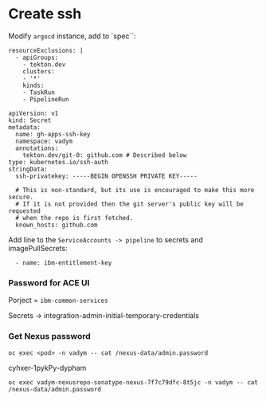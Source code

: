 # Create ssh

Modify `argocd` instance, add to `spec``:

```
resourceExclusions: |
  - apiGroups:
    - tekton.dev
    clusters:
    - '*'
    kinds:
    - TaskRun
    - PipelineRun
```

```
apiVersion: v1
kind: Secret
metadata:
  name: gh-apps-ssh-key
  namespace: vadym
  annotations:
    tekton.dev/git-0: github.com # Described below
type: kubernetes.io/ssh-auth
stringData:
  ssh-privatekey: -----BEGIN OPENSSH PRIVATE KEY-----

  # This is non-standard, but its use is encouraged to make this more secure.
  # If it is not provided then the git server's public key will be requested
  # when the repo is first fetched.
  known_hosts: github.com

```

Add line to the `ServiceAccounts -> pipeline` to secrets and imagePullSecrets:

```
  - name: ibm-entitlement-key
```

### Password for ACE UI

Porject = `ibm-common-services`

Secrets -> integration-admin-initial-temporary-credentials

### Get Nexus password

```
oc exec <pod> -n vadym -- cat /nexus-data/admin.password
```

cyhxer-1pykPy-dypham

```
oc exec vadym-nexusrepo-sonatype-nexus-7f7c79dfc-8t5jc -n vadym -- cat /nexus-data/admin.password
```
